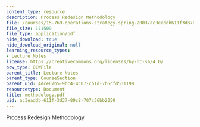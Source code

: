 ```yaml
---
content_type: resource
description: Process Redesign Methodology
file: /courses/15-769-operations-strategy-spring-2003/ac3eaddb611f3d3789c8707c36bb2050_methodology.pdf
file_size: 171509
file_type: application/pdf
hide_download: true
hide_download_original: null
learning_resource_types:
- Lecture Notes
license: https://creativecommons.org/licenses/by-nc-sa/4.0/
ocw_type: OCWFile
parent_title: Lecture Notes
parent_type: CourseSection
parent_uid: 4dce67b5-9bc4-4c07-cb1d-7b5cfd531198
resourcetype: Document
title: methodology.pdf
uid: ac3eaddb-611f-3d37-89c8-707c36bb2050
---
```

Process Redesign Methodology